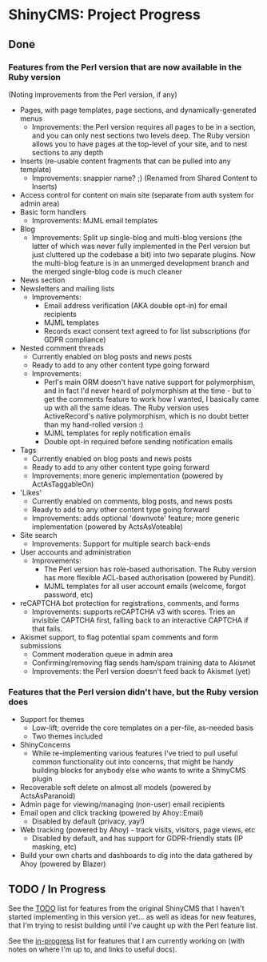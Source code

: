 # ShinyCMS: Project Progress

## Done

### Features from the Perl version that are now available in the Ruby version

(Noting improvements from the Perl version, if any)

* Pages, with page templates, page sections, and dynamically-generated menus
    * Improvements: the Perl version requires all pages to be in a section, and
    you can only nest sections two levels deep. The Ruby version allows you to
    have pages at the top-level of your site, and to nest sections to any depth
* Inserts (re-usable content fragments that can be pulled into any template)
    * Improvements: snappier name? ;) (Renamed from Shared Content to Inserts)
* Access control for content on main site (separate from auth system for admin area)
* Basic form handlers
    * Improvements: MJML email templates
* Blog
    * Improvements: Split up single-blog and multi-blog versions (the latter of
    which was never fully implemented in the Perl version but just cluttered
    up the codebase a bit) into two separate plugins. Now the multi-blog
    feature is in an unmerged development branch and the merged single-blog
    code is much cleaner
* News section
* Newsletters and mailing lists
    * Improvements:
        * Email address verification (AKA double opt-in) for email recipients
        * MJML templates
        * Records exact consent text agreed to for list subscriptions (for GDPR compliance)
* Nested comment threads
    * Currently enabled on blog posts and news posts
    * Ready to add to any other content type going forward
    * Improvements:
        * Perl's main ORM doesn't have native support for polymorphism,
        and in fact I'd never heard of polymorphism at the time - but to get the
        comments feature to work how I wanted, I basically came up with all the
        same ideas. The Ruby version uses ActiveRecord's native polymorphism,
        which is no doubt better than my hand-rolled version :)
        * MJML templates for reply notification emails
        * Double opt-in required before sending notification emails
* Tags
    * Currently enabled on blog posts and news posts
    * Ready to add to any other content type going forward
    * Improvements: more generic implementation (powered by ActAsTaggableOn)
* 'Likes'
    * Currently enabled on comments, blog posts, and news posts
    * Ready to add to any other content type going forward
    * Improvements: adds optional 'downvote' feature; more generic implementation
    (powered by ActsAsVoteable)
* Site search
    * Improvements: Support for multiple search back-ends
* User accounts and administration
    * Improvements:
      * The Perl version has role-based authorisation. The Ruby version has
      more flexible ACL-based authorisation (powered by Pundit).
      * MJML templates for all user account emails (welcome, forgot password, etc)
* reCAPTCHA bot protection for registrations, comments, and forms
    * Improvements: supports reCAPTCHA v3 with scores. Tries an invisible
    CAPTCHA first, falling back to an interactive CAPTCHA if that fails.
* Akismet support, to flag potential spam comments and form submissions
    * Comment moderation queue in admin area
    * Confirming/removing flag sends ham/spam training data to Akismet
    * Improvements: the Perl version doesn't feed back to Akismet (yet)

### Features that the Perl version didn't have, but the Ruby version does

* Support for themes
    * Low-lift; override the core templates on a per-file, as-needed basis
    * Two themes included
* ShinyConcerns
    * While re-implementing various features I've tried to pull useful common
      functionality out into concerns, that might be handy building blocks for
      anybody else who wants to write a ShinyCMS plugin
* Recoverable soft delete on almost all models (powered by ActsAsParanoid)
* Admin page for viewing/managing (non-user) email recipients
* Email open and click tracking (powered by Ahoy::Email)
    * Disabled by default (privacy, yay!)
* Web tracking (powered by Ahoy) - track visits, visitors, page views, etc
    * Disabled by default, and has support for GDPR-friendly stats (IP masking, etc)
* Build your own charts and dashboards to dig into the data gathered by Ahoy (powered by Blazer)


## TODO / In Progress

See the [TODO](TODO.md) list for features from the original ShinyCMS that I haven't started implementing
in this version yet... as well as ideas for new features, that I'm trying to resist building until I've
caught up with the Perl feature list.

See the [in-progress](in-progress.md) list for features that I am currently working on
(with notes on where I'm up to, and links to useful docs).

